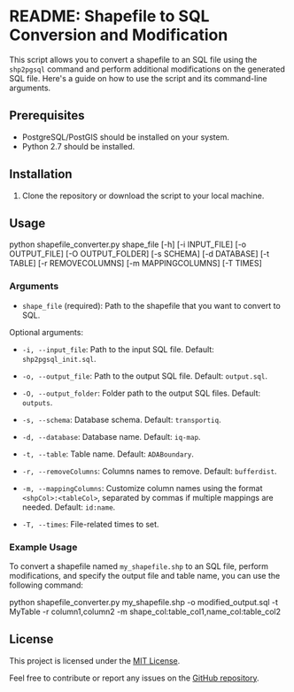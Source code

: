 # README: Shapefile to SQL Conversion and Modification

This script allows you to convert a shapefile to an SQL file using the `shp2pgsql` command and perform additional modifications on the generated SQL file. Here's a guide on how to use the script and its command-line arguments.

## Prerequisites
- PostgreSQL/PostGIS should be installed on your system.
- Python 2.7 should be installed.

## Installation

1. Clone the repository or download the script to your local machine.


## Usage
python shapefile_converter.py shape_file [-h] [-i INPUT_FILE] [-o OUTPUT_FILE] [-O OUTPUT_FOLDER]
[-s SCHEMA] [-d DATABASE] [-t TABLE] [-r REMOVECOLUMNS]
[-m MAPPINGCOLUMNS] [-T TIMES]

### Arguments

- `shape_file` (required): Path to the shapefile that you want to convert to SQL.

Optional arguments:

- `-i, --input_file`: Path to the input SQL file. Default: `shp2pgsql_init.sql`.

- `-o, --output_file`: Path to the output SQL file. Default: `output.sql`.

- `-O, --output_folder`: Folder path to the output SQL files. Default: `outputs`.

- `-s, --schema`: Database schema. Default: `transportiq`.

- `-d, --database`: Database name. Default: `iq-map`.

- `-t, --table`: Table name. Default: `ADABoundary`.

- `-r, --removeColumns`: Columns names to remove. Default: `bufferdist`.

- `-m, --mappingColumns`: Customize column names using the format `<shpCol>:<tableCol>`, separated by commas if multiple mappings are needed. Default: `id:name`.

- `-T, --times`: File-related times to set.

### Example Usage
To convert a shapefile named `my_shapefile.shp` to an SQL file, perform modifications, and specify the output file and table name, you can use the following command:

python shapefile_converter.py my_shapefile.shp -o modified_output.sql -t MyTable -r column1,column2 -m shape_col:table_col1,name_col:table_col2

## License

This project is licensed under the [MIT License](LICENSE).

Feel free to contribute or report any issues on the [GitHub repository](https://github.com/LouiLu/).
